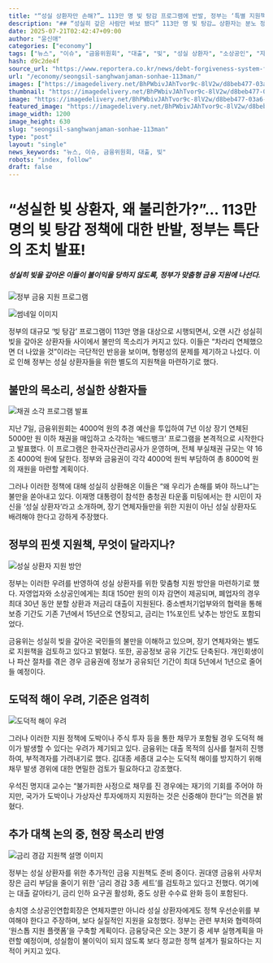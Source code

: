 ```yaml
---
title: "“성실 상환자만 손해?”… 113만 명 빚 탕감 프로그램에 반발, 정부는 ‘특별 지원책’ 발표!"
description: "## “성실히 갚은 사람만 바보 됐다” 113만 명 빚 탕감… 상환자는 분노 정부, 맞춤형 지원책 마련 착수 ..."
date: 2025-07-21T02:42:47+09:00
author: "윤신애"
categories: ["economy"]
tags: ["뉴스", "이슈", "금융위원회", "대출", "빚", "성실 상환자", "소상공인", "자영업자", "정부", "형평성 논란", "채무 탕감 프로그램"]
hash: d9c2de4f
source_url: "https://www.reportera.co.kr/news/debt-forgiveness-system-for-faithful-repayers/"
url: "/economy/seongsil-sanghwanjaman-sonhae-113man/"
images: ["https://imagedelivery.net/BhPWbivJAhTvor9c-8lV2w/d8beb477-03a6-4743-cdca-b82d392f8400/public", "https://imagedelivery.net/BhPWbivJAhTvor9c-8lV2w/07923e9c-9b0b-4d84-8c58-38167c53a500/public", "https://imagedelivery.net/BhPWbivJAhTvor9c-8lV2w/8881c28f-c66e-47a5-8d74-a6c1773a0000/public", "https://imagedelivery.net/BhPWbivJAhTvor9c-8lV2w/2fb75b14-766d-4864-2607-c5e80de42f00/public", "https://imagedelivery.net/BhPWbivJAhTvor9c-8lV2w/0a31274c-f69e-41de-47f3-e1b7eb8fee00/public"]
thumbnail: "https://imagedelivery.net/BhPWbivJAhTvor9c-8lV2w/d8beb477-03a6-4743-cdca-b82d392f8400/public"
image: "https://imagedelivery.net/BhPWbivJAhTvor9c-8lV2w/d8beb477-03a6-4743-cdca-b82d392f8400/public"
featured_image: "https://imagedelivery.net/BhPWbivJAhTvor9c-8lV2w/d8beb477-03a6-4743-cdca-b82d392f8400/public"
image_width: 1200
image_height: 630
slug: "seongsil-sanghwanjaman-sonhae-113man"
type: "post"
layout: "single"
news_keywords: "뉴스, 이슈, 금융위원회, 대출, 빚"
robots: "index, follow"
draft: false
---
```


# “성실한 빚 상환자, 왜 불리한가?”… 113만 명의 빚 탕감 정책에 대한 반발, 정부는 특단의 조치 발표!

##### 성실히 빚을 갚아온 이들이 불이익을 당하지 않도록, 정부가 맞춤형 금융 지원에 나선다.

![정부 금융 지원 프로그램](https://imagedelivery.net/BhPWbivJAhTvor9c-8lV2w/d8beb477-03a6-4743-cdca-b82d392f8400/public)


![썸네일 이미지](https://example.com/image.jpg)

정부의 대규모 ‘빚 탕감’ 프로그램이 113만 명을 대상으로 시행되면서, 오랜 시간 성실히 빚을 갚아온 상환자들 사이에서 불만의 목소리가 커지고 있다. 이들은 “차라리 연체했으면 더 나았을 것”이라는 극단적인 반응을 보이며, 형평성의 문제를 제기하고 나섰다. 이로 인해 정부는 성실 상환자들을 위한 별도의 지원책을 마련하기로 했다.

## 불만의 목소리, 성실한 상환자들

![채권 소각 프로그램 발표](https://imagedelivery.net/BhPWbivJAhTvor9c-8lV2w/07923e9c-9b0b-4d84-8c58-38167c53a500/public)


지난 7일, 금융위원회는 4000억 원의 추경 예산을 투입하여 7년 이상 장기 연체된 5000만 원 이하 채권을 매입하고 소각하는 ‘배드뱅크’ 프로그램을 본격적으로 시작한다고 발표했다. 이 프로그램은 한국자산관리공사가 운영하며, 전체 부실채권 규모는 약 16조 4000억 원에 달한다. 정부와 금융권이 각각 4000억 원씩 부담하여 총 8000억 원의 재원을 마련할 계획이다.

그러나 이러한 정책에 대해 성실히 상환해온 이들은 “왜 우리가 손해를 봐야 하느냐”는 불만을 쏟아내고 있다. 이재명 대통령이 참석한 충청권 타운홀 미팅에서는 한 시민이 자신을 ‘성실 상환자’라고 소개하며, 장기 연체자들만을 위한 지원이 아닌 성실 상환자도 배려해야 한다고 강하게 주장했다.

## 정부의 핀셋 지원책, 무엇이 달라지나?

![성실 상환자 지원 방안](https://imagedelivery.net/BhPWbivJAhTvor9c-8lV2w/8881c28f-c66e-47a5-8d74-a6c1773a0000/public)


정부는 이러한 우려를 반영하여 성실 상환자를 위한 맞춤형 지원 방안을 마련하기로 했다. 자영업자와 소상공인에게는 최대 150만 원의 이자 감면이 제공되며, 폐업자의 경우 최대 30년 동안 분할 상환과 저금리 대출이 지원된다. 중소벤처기업부와의 협력을 통해 보증 기간도 기존 7년에서 15년으로 연장되고, 금리는 1%포인트 낮추는 방안도 포함되었다.

금융위는 성실히 빚을 갚아온 국민들의 불만을 이해하고 있으며, 장기 연체자와는 별도로 지원책을 검토하고 있다고 밝혔다. 또한, 공공정보 공유 기간도 단축된다. 개인회생이나 파산 절차를 겪은 경우 금융권에 정보가 공유되던 기간이 최대 5년에서 1년으로 줄어들 예정이다.

## 도덕적 해이 우려, 기준은 엄격히

![도덕적 해이 우려](https://imagedelivery.net/BhPWbivJAhTvor9c-8lV2w/2fb75b14-766d-4864-2607-c5e80de42f00/public)


그러나 이러한 지원 정책에 도박이나 주식 투자 등을 통한 채무가 포함될 경우 도덕적 해이가 발생할 수 있다는 우려가 제기되고 있다. 금융위는 대출 목적의 심사를 철저히 진행하여, 부적격자를 가려내기로 했다. 김대종 세종대 교수는 도덕적 해이를 방지하기 위해 채무 발생 경위에 대한 면밀한 검토가 필요하다고 강조했다.

우석진 명지대 교수는 “불가피한 사정으로 채무를 진 경우에는 재기의 기회를 주어야 하지만, 국가가 도박이나 가상자산 투자에까지 지원하는 것은 신중해야 한다”는 의견을 밝혔다.

## 추가 대책 논의 중, 현장 목소리 반영

![금리 경감 지원책 설명 이미지](https://imagedelivery.net/BhPWbivJAhTvor9c-8lV2w/0a31274c-f69e-41de-47f3-e1b7eb8fee00/public)


정부는 성실 상환자를 위한 추가적인 금융 지원책도 준비 중이다. 권대영 금융위 사무처장은 금리 부담을 줄이기 위한 ‘금리 경감 3종 세트’를 검토하고 있다고 전했다. 여기에는 대출 갈아타기, 금리 인하 요구권 활성화, 중도 상환 수수료 완화 등이 포함된다.

송치영 소상공인연합회장은 연체자뿐만 아니라 성실 상환자에게도 정책 우선순위를 부여해야 한다고 주장하며, 보다 실질적인 지원을 요청했다. 정부는 관련 부처와 협력하여 ‘원스톱 지원 플랫폼’을 구축할 계획이다. 금융당국은 오는 3분기 중 세부 실행계획을 마련할 예정이며, 성실함이 불이익이 되지 않도록 보다 정교한 정책 설계가 필요하다는 지적이 커지고 있다.
